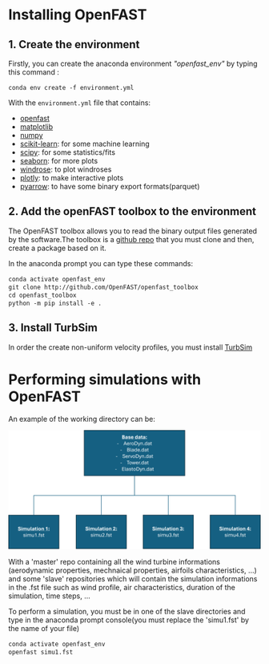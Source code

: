 # Installing OpenFAST

## 1. Create the environment

Firstly, you can create the anaconda environment *"openfast_env"* by typing this command :

```conda
conda env create -f environment.yml
```

With the `environment.yml` file that contains:

- [openfast](https://openfast.readthedocs.io/en/main/source/this_doc.html)
- [matplotlib](https://matplotlib.org/stable/)
- [numpy](https://numpy.org/)
- [scikit-learn](https://scikit-learn.org/stable/index.html): for some machine learning
- [scipy](https://scipy.org/): for some statistics/fits
- [seaborn](https://seaborn.pydata.org/): for more plots
- [windrose](https://pypi.org/project/windrose/): to plot windroses
- [plotly](https://plotly.com/): to make interactive plots
- [pyarrow](https://arrow.apache.org/docs/python/index.html): to have some binary export formats(parquet)


## 2. Add the openFAST toolbox to the environment

The OpenFAST toolbox allows you to read the binary output files generated by the software.The toolbox is a [github repo](https://github.com/OpenFAST/openfast_toolbox) that you must clone and then, create a package based on it.

In the anaconda prompt you can type these commands:

```conda
conda activate openfast_env
git clone http://github.com/OpenFAST/openfast_toolbox
cd openfast_toolbox
python -m pip install -e .
```

## 3. Install TurbSim

In order the create non-uniform velocity profiles, you must install [TurbSim](https://www.nrel.gov/wind/nwtc/turbsim)


# Performing simulations with OpenFAST

An example of the working directory can be:

![alt text](orga.png)

With a 'master' repo containing all the wind turbine informations (aerodynamic properties, mechnaical properties, airfoils characteristics, ...) and some 'slave' repositories which will contain the simulation informations in the .fst file such as wind profile, air characteristics, duration of the simulation, time steps, ...

To perform a simulation, you must be in one of the slave directories and type in the anaconda prompt console(you must replace the 'simu1.fst' by the name of your file)

```conda
conda activate openfast_env
openfast simu1.fst
```